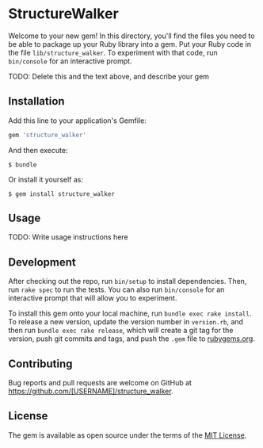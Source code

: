 # StructureWalker

Welcome to your new gem! In this directory, you'll find the files you need to be able to package up your Ruby library into a gem. Put your Ruby code in the file `lib/structure_walker`. To experiment with that code, run `bin/console` for an interactive prompt.

TODO: Delete this and the text above, and describe your gem

## Installation

Add this line to your application's Gemfile:

```ruby
gem 'structure_walker'
```

And then execute:

    $ bundle

Or install it yourself as:

    $ gem install structure_walker

## Usage

TODO: Write usage instructions here

## Development

After checking out the repo, run `bin/setup` to install dependencies. Then, run `rake spec` to run the tests. You can also run `bin/console` for an interactive prompt that will allow you to experiment.

To install this gem onto your local machine, run `bundle exec rake install`. To release a new version, update the version number in `version.rb`, and then run `bundle exec rake release`, which will create a git tag for the version, push git commits and tags, and push the `.gem` file to [rubygems.org](https://rubygems.org).

## Contributing

Bug reports and pull requests are welcome on GitHub at https://github.com/[USERNAME]/structure_walker.


## License

The gem is available as open source under the terms of the [MIT License](http://opensource.org/licenses/MIT).

